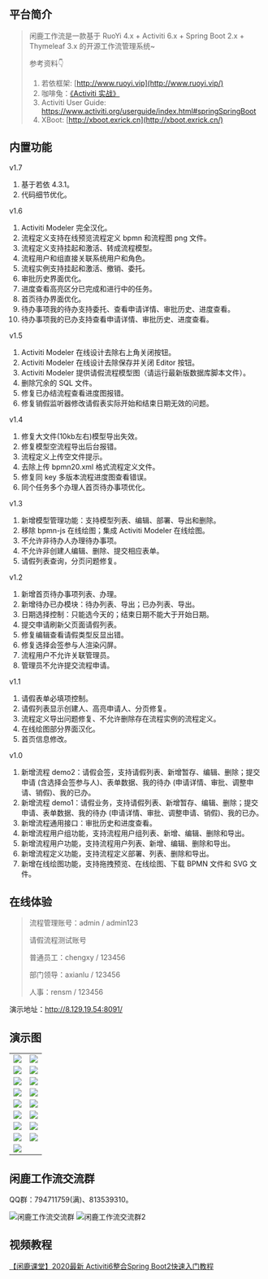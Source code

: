 ## 平台简介

>  闲鹿工作流是一款基于 RuoYi 4.x + Activiti 6.x + Spring Boot 2.x + Thymeleaf 3.x 的开源工作流管理系统~
>
>  参考资料👇
>
>  1. 若依框架: [http://www.ruoyi.vip](http://www.ruoyi.vip/)
>2. 咖啡兔：[《Activiti 实战》](https://github.com/henryyan/activiti-in-action-codes)
>  3. Activiti User Guide: <https://www.activiti.org/userguide/index.html#springSpringBoot>
>  4. XBoot: [http://xboot.exrick.cn](http://xboot.exrick.cn/)

## 内置功能

v1.7

1. 基于若依 4.3.1。
2. 代码细节优化。

v1.6

1. Activiti Modeler 完全汉化。
2. 流程定义支持在线预览流程定义 bpmn 和流程图 png 文件。
3. 流程定义支持挂起和激活、转成流程模型。
4. 流程用户和组直接关联系统用户和角色。
5. 流程实例支持挂起和激活、撤销、委托。
6. 审批历史界面优化。
7. 进度查看高亮区分已完成和进行中的任务。
8. 首页待办界面优化。
9. 待办事项我的待办支持委托、查看申请详情、审批历史、进度查看。
10. 待办事项我的已办支持查看申请详情、审批历史、进度查看。

v1.5

1. Activiti Modeler 在线设计去除右上角关闭按钮。
2. Activiti Modeler 在线设计去除保存并关闭 Editor 按钮。
3. Activiti Modeler 提供请假流程模型图（请运行最新版数据库脚本文件）。
4. 删除冗余的 SQL 文件。
5. 修复已办结流程查看进度图报错。
6. 修复销假监听器修改请假表实际开始和结束日期无效的问题。

v1.4

1. 修复大文件(10kb左右)模型导出失效。
2. 修复模型空流程导出后台报错。
3. 流程定义上传空文件提示。
4. 去除上传 bpmn20.xml 格式流程定义文件。
5. 修复同 key 多版本流程进度图查看错误。
6. 同个任务多个办理人首页待办事项优化。

v1.3

1. 新增模型管理功能：支持模型列表、编辑、部署、导出和删除。
2. 移除 bpmn-js 在线绘图；集成 Activiti Modeler 在线绘图。
3. 不允许非待办人办理待办事项。
4. 不允许非创建人编辑、删除、提交相应表单。
5. 请假列表查询，分页问题修复。

v1.2

1. 新增首页待办事项列表、办理。
2. 新增待办已办模块：待办列表、导出；已办列表、导出。
3. 日期选择控制：只能选今天的；结束日期不能大于开始日期。
4. 提交申请刷新父页面请假列表。
5. 修复编辑查看请假类型反显出错。
6. 修复选择会签参与人渲染闪屏。
7. 流程用户不允许关联管理员。
8. 管理员不允许提交流程申请。

v1.1

1. 请假表单必填项控制。
2. 请假列表显示创建人、高亮申请人、分页修复。
3. 流程定义导出问题修复、不允许删除存在流程实例的流程定义。
4. 在线绘图部分界面汉化。
5. 首页信息修改。

v1.0

1.  新增流程 demo2：请假会签，支持请假列表、新增暂存、编辑、删除；提交申请 (含选择会签参与人)、表单数据、我的待办 (申请详情、审批、调整申请、销假)、我的已办。
2.  新增流程 demo1：请假业务，支持请假列表、新增暂存、编辑、删除；提交申请、表单数据、我的待办 (申请详情、审批、调整申请、销假)、我的已办。
3.  新增流程通用接口：审批历史和进度查看。
4.  新增流程用户组功能，支持流程用户组列表、新增、编辑、删除和导出。
5.  新增流程用户功能，支持流程用户列表、新增、编辑、删除和导出。
6.  新增流程定义功能，支持流程定义部署、列表、删除和导出。
7.  新增在线绘图功能，支持拖拽预览、在线绘图、下载 BPMN 文件和 SVG 文件。

## 在线体验

> 流程管理账号：admin / admin123
>
> 请假流程测试账号
>
> 普通员工：chengxy / 123456
>
> 部门领导：axianlu / 123456
>
> 人事：rensm / 123456

演示地址：<http://8.129.19.54:8091/>

## 演示图

<table>
    <tr>
        <td><img src="screenshot/01.png"/></td>
        <td><img src="screenshot/02.png"/></td>
    </tr>
    <tr>
        <td><img src="screenshot/03.png"/></td>
        <td><img src="screenshot/04.png"/></td>
    </tr>
    <tr>
        <td><img src="screenshot/05.png"/></td>
        <td><img src="screenshot/06.png"/></td>
    </tr>
    <tr>
        <td><img src="screenshot/07.png"/></td>
        <td><img src="screenshot/08.png"/></td>
    </tr>
    <tr>
        <td><img src="screenshot/09.png"/></td>
        <td><img src="screenshot/10.png"/></td>
    </tr>
    <tr>
        <td><img src="screenshot/11.png"/></td>
        <td><img src="screenshot/12.png"/></td>
    </tr>
    <tr>
        <td><img src="screenshot/13.png"/></td>
        <td><img src="screenshot/14.png"/></td>
    </tr>
    <tr>
        <td><img src="screenshot/15.png"/></td>
        <td><img src="screenshot/16.png"/></td>
    </tr>
    <tr>
        <td><img src="screenshot/17.png"/></td>
    </tr>
</table>

## 闲鹿工作流交流群

QQ群：794711759(满)、813539310。

![闲鹿工作流交流群](screenshot/qqgroup.png)
![闲鹿工作流交流群2](screenshot/qqgroup2.png)

## 视频教程

[【闲鹿课堂】2020最新 Activiti6整合Spring Boot2快速入门教程](<https://www.bilibili.com/video/BV1Fp4y19729>)


